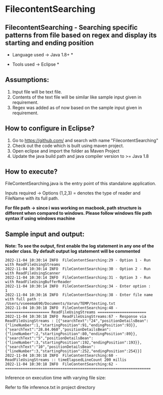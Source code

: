 # FilecontentSearching
## FilecontentSearching - Searching specific patterns from file based on regex and display its starting and ending position

* Language used -> Java 1.8+ *

* Tools used -> Eclipse *

## Assumptions:

1. Input file will be text file.
2. Contents of the text file will be similar like sample input given in requirement.
3. Regex was added as of now based on the sample input given in requirement.

## How to configure in Eclipse?

1. Go to https://github.com/ and search with name "FilecontentSearching"
2. Check out the code which is built using maven project.
3. Open eclipse and import the folder as Maven Project
4. Update the java build path and java compiler version to >= Java 1.8

## How to execute?

FileContentSearching.java is the entry point of this standalone application.

Inputs required -> Options (1,2,3) = denotes the type of reader and FileName with its full path.

**For file path -> since i was working on macbook, path structure is different when compared to windows. Please follow windows file path syntax if using windows machine**

## Sample input and output:

**Note: To see the output, first enable the log statement in any one of the reader class. By default output log statement will be commented**

```
2022-11-04 10:30:14 INFO  FileContentSearching:29 - Option 1 - Run with ReadFileUsingStreams
2022-11-04 10:30:14 INFO  FileContentSearching:30 - Option 2 - Run with ReadFileUsingScanner
2022-11-04 10:30:14 INFO  FileContentSearching:31 - Option 3 - Run with ReadFileUsingBufferReader
2022-11-04 10:30:14 INFO  FileContentSearching:34 - Enter option :
1
2022-11-04 10:30:16 INFO  FileContentSearching:38 - Enter file name with full path :
/Users/vseeema690/Documents/Varun/TEMP/testing.txt
2022-11-04 10:30:18 INFO  FileContentSearching:48 - ==================== ReadFileUsingStreams ======================
2022-11-04 10:30:18 INFO  ReadFileUsingStreams:67 - Response via ReadFileUsingStreams : [{"searchText":"24","positionDetailsBean":{"lineNumber":1,"startingPosition":91,"endingPosition":93}},{"searchText":"28.84.060","positionDetailsBean":{"lineNumber":2,"startingPosition":80,"endingPosition":89}},{"searchText":"5","positionDetailsBean":{"lineNumber":3,"startingPosition":192,"endingPosition":193}},{"searchText":"10","positionDetailsBean":{"lineNumber":3,"startingPosition":252,"endingPosition":254}}]
2022-11-04 10:30:18 INFO  FileContentSearching:60 - ReadFileUsingStreams :: timeElapsedLineCount 200 millis
2022-11-04 10:30:18 INFO  FileContentSearching:62 - ==================================================================
```

Inference on execution time with varying file size:

Refer to file inference.txt in project directory
